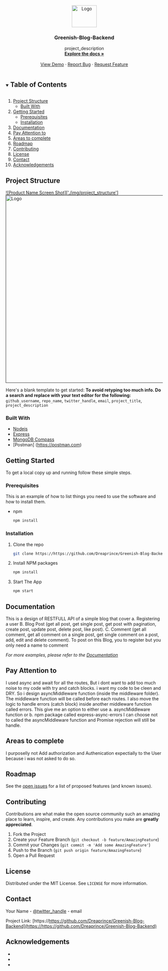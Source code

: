 <!-- PROJECT LOGO -->
<br />
<p align="center">
  <a href="https://https://github.com/Dreaprince/Greenish-Blog-Backend">
    <img src="" alt="Logo" width="80" height="70">
  </a>

  <h3 align="center">Greenish-Blog-Backend</h3>

  <p align="center">
    project_description
    <br />
    <a href="https://https://github.com/Dreaprince/Greenish-Blog-Backend"><strong>Explore the docs »</strong></a>
    <br />
    <br />
    <a href="https://github.com/github_username/repo_name">View Demo</a>
    ·
    <a href="https://github.com/github_username/repo_name/issues">Report Bug</a>
    ·
    <a href="https://github.com/github_username/repo_name/issues">Request Feature</a>
  </p>
</p>



<!-- TABLE OF CONTENTS -->
<details open="open">
  <summary><h2 style="display: inline-block">Table of Contents</h2></summary>
  <ol>
    <li>
      <a href="#about-the-project">Project Structure</a>
      <ul>
        <li><a href="#built-with">Built With</a></li>
      </ul>
    </li>
    <li>
      <a href="#getting-started">Getting Started</a>
      <ul>
        <li><a href="#prerequisites">Prerequisites</a></li>
        <li><a href="#installation">Installation</a></li>
      </ul>
    </li>
    <li><a href="#usage">Documentation</a></li>
    <li><a href="#usage">Pay Attention to</a></li>
    <li><a href="#usage">Areas to complete</a></li>
    <li><a href="#roadmap">Roadmap</a></li>
    <li><a href="#contributing">Contributing</a></li>
    <li><a href="#license">License</a></li>
    <li><a href="#contact">Contact</a></li>
    <li><a href="#acknowledgements">Acknowledgements</a></li>
  </ol>
</details>



<!-- ABOUT THE PROJECT -->
## Project Structure

[![Product Name Screen Shot]['./img/project_structure']]()
<a href="">
    <img src="img/project_structure" alt="Logo" width="700" height="600">
  </a>

Here's a blank template to get started:
**To avoid retyping too much info. Do a search and replace with your text editor for the following:**
`github_username`, `repo_name`, `twitter_handle`, `email`, `project_title`, `project_description`


### Built With

* [Nodejs](https://nodejs.org/en/)
* [Express](https://expressjs.com)
* [MongoDB Compass](https://www.mongodb.com/try/download/compass)
* [Postman] (https://postman.com)


<!-- GETTING STARTED -->
## Getting Started

To get a local copy up and running follow these simple steps.

### Prerequisites

This is an example of how to list things you need to use the software and how to install them.
* npm
  ```sh
  npm install 
  ```

### Installation

1. Clone the repo
   ```sh
   git clone https://https://github.com/Dreaprince/Greenish-Blog-Backend.git
   ```
2. Install NPM packages
   ```sh
   npm install
   ```
3. Start The App
   ```sh
   npm start
   ```


## Documentation

This is a design of RESTFULL API of a simple blog that cover
a. Registering a user
B. Blog Post (get all post, get single post, get post with pagination, create post, update post, delete post, like post).
C. Comment (get all comment, get all comment on a single post, get single comment on a post, add, edit and delete comment).
To post on this Blog, you to register but you only need a name to comment



_For more examples, please refer to the [Documentation](https://example.com)_


## Pay Attention to

I used async and await for all the routes, But i dont want to add too much noise to my code with try and catch blocks. i want my code to be cleen and DRY.
So i design asyncMiddleware function (inside the middleware folder). The middleware function will be called before each routes.
I also move the logic to handle errors (catch block) inside another middleware function called errors. This give me an option to either use 
a. asyncMiddleware function or
b. npm package called express-async-errors
I can choose not to called the asyncMiddleware function and Promise rejection will still be handle.

## Areas to complete
I purposelly not Add authorization and Authenication expectially to the User because i was not asked to do so.





<!-- ROADMAP -->
## Roadmap

See the [open issues](https://https://github.com/Dreaprince/Greenish-Blog-Backend/issues) for a list of proposed features (and known issues).



<!-- CONTRIBUTING -->
## Contributing

Contributions are what make the open source community such an amazing place to learn, inspire, and create. Any contributions you make are **greatly appreciated**.

1. Fork the Project
2. Create your Feature Branch (`git checkout -b feature/AmazingFeature`)
3. Commit your Changes (`git commit -m 'Add some AmazingFeature'`)
4. Push to the Branch (`git push origin feature/AmazingFeature`)
5. Open a Pull Request



<!-- LICENSE -->
## License

Distributed under the MIT License. See `LICENSE` for more information.



<!-- CONTACT -->
## Contact

Your Name - [@twitter_handle](https://twitter.com/Dreaprince) - email

Project Link: [https://https://github.com/Dreaprince/Greenish-Blog-Backend](https://https://github.com/Dreaprince/Greenish-Blog-Backend)



<!-- ACKNOWLEDGEMENTS -->
## Acknowledgements

* []()
* []()
* []()





